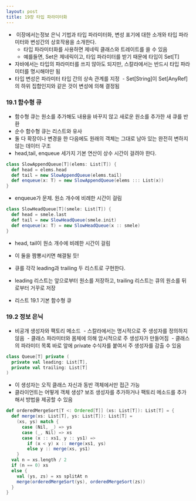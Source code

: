 ```yaml
---
layout: post
title: 19장 타입 파라미터화
---
```


-  이장에서는정보 은닉 기법과 타입 파라미터화, 변성 표기에 대한 소개와 타입 파라미터와 변성간의 상호작용을 소개한다.
  - 타입 파라미터화를 사용하면 제네릭 클래스와 트레이트를 쓸 수 있음
  - 예를들면, Set은 제네릭이고, 타입 파라미터를 받기 때문에 타입이 Set[T]
- 자바에서는 타입의 파라미터를 쓰지 않아도 되지만, 스칼라에서는 반드시 타입 파라미터를 명시해야만 됨
- 타입 변성은 파라미터 타입 간의 상속 관계를 지정
  - Set[String]이 Set[AnyRef]의 하위 집합인지와 같은 것이 변성에 의해 결정됨
  
### 19.1 함수형 큐

- 함수형 큐는 원소를 추가해도 내용을 바꾸지 않고 새로운 원소를 추가한 새 큐를 반환
- 순수 함수형 큐는 리스트와 유사
- 둘 다 확장이나 변경을 한 다음에도 원래의 객체는 그대로 남아 있는 완전히 변하지 않는 데이터 구조
- head,tail, enqueue 세가지 기본 연산이 상수 시간이 걸려야 한다.
```scala
class SlowAppendQueue[T](elems: List[T]) {
  def head = elems.head
  def tail = new SlowAppendQueue(elems.tail)
  def enqueue(x: T) = new SlowAppendQueue(elems ::: List(x))
}
```
  - enqueue가 문제. 원소 개수에 비례한 시간이 걸림

```scala
class SlowHeadQueue[T](smele: List[T]) {
  def head = smele.last
  def tail = new SlowHeadQueue(smele.init)
  def enqueue(x: T) = new SlowHeadQueue(x :: smele)
}
```
  - head, tail이 원소 개수에 비례한 시간이 걸림

- 이 둘을 짬뽕시키면 해결될 듯!
- 큐를 각각 leading과 trailing 두 리스트로 구현한다.
- leading 리스트는 앞으로부터 원소를 저장하고, trailing 리스트는 큐의 원소를 뒤로부터 거꾸로 저장
- 리스트 19.1 기본 함수형 큐

### 19.2 정보 은닉

- 비공개 생성자와 팩토리 메소드
  - 스칼라에서는 명시적으로 주 생성자를 정의하지 않음
  - 클래스 파라미터와 몸체에 의해 암시적으로 주 생성자가 만들어짐
  - 클래스의 파라미터 목록 바로 앞에 private 수식자를 붙여서 주 생성자를 감출 수 있음 
```scala
class Queue[T] private (
  private val leading: List[T],
  private val trailing: List[T]
)
```
  - 이 생성자는 오직 클래스 자신과 동반 객체에서만 접근 가능
  - 클라이언트는 어떻게 객체 생성? 보조 생성자를 추가하거나 팩토리 메소드를 추가해서 방법을 제공할 수 있음

```scala
def orderedMergeSort[T <: Ordered[T]] (xs: List[T]): List[T] = {
  def merge(xs: List[T], ys: List[T]): List[T] =
    (xs, ys) match {
      case (Nil, _) => ys
      case (_, Nil) => xs
      case (x :: xs1, y :: ys1) =>
        if (x < y) x :: merge(xs1, ys)
        else y :: merge(xs, ys1)
    }
  val n = xs.length / 2
  if (n == 0) xs
  else {
    val (ys, zs) = xs splitAt n
    merge(orderedMergeSort(ys), orderedMergeSort(zs))
  }
}


```
